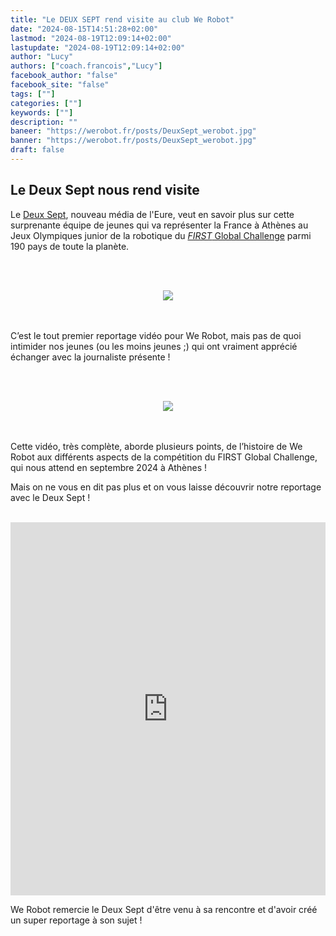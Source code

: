```yaml
---
title: "Le DEUX SEPT rend visite au club We Robot"
date: "2024-08-15T14:51:28+02:00"
lastmod: "2024-08-19T12:09:14+02:00"
lastupdate: "2024-08-19T12:09:14+02:00"
author: "Lucy"
authors: ["coach.francois","Lucy"]
facebook_author: "false"
facebook_site: "false"
tags: [""]
categories: [""]
keywords: [""]
description: ""
baneer: "https://werobot.fr/posts/DeuxSept_werobot.jpg"
banner: "https://werobot.fr/posts/DeuxSept_werobot.jpg"
draft: false
---
```

## Le Deux Sept nous rend visite
Le [Deux Sept](https://www.deux-sept.media/), nouveau média de l'Eure, veut en savoir plus sur cette surprenante équipe de jeunes qui va représenter la France à Athènes au Jeux Olympiques junior de la robotique du [*FIRST* Global Challenge](https://first.global/fr/) parmi 190 pays de toute la planète.

  <br><br>
<center>
<img src="https://werobot.fr/posts/27_2.jpg">
</center>
<br><br>


C’est le tout premier reportage vidéo pour We Robot, mais pas de quoi intimider nos jeunes (ou les moins jeunes ;) qui ont vraiment apprécié échanger avec la journaliste présente !

 <br><br>
<center>
<img src="https://werobot.fr/posts/27_1.jpg">
</center>
<br><br>

Cette vidéo, très complète, aborde plusieurs points, de l’histoire de We Robot aux différents aspects de la compétition du FIRST Global Challenge, qui nous attend en septembre 2024 à Athènes !

  

Mais on ne vous en dit pas plus et on vous laisse découvrir notre reportage avec le Deux Sept !


<br>
<iframe class="youtube-player" width="100%" height="597" src="https://www.youtube.com/embed/Cr0xr7QdABI?
version=3&amp;rel=1&amp;showsearch=0&amp;showinfo=1&amp;iv_load_policy=1&amp;fs=1&amp;hl=fr&amp;autohide=1&amp;wmode=transparent" allowfullscreen="true" style="border:0;" sandbox="allow-scripts allow-same-origin allow-popups allow-presentation allow-popups-to-escape-sandbox"></iframe>
<br>



We Robot remercie le Deux Sept d'être venu à sa rencontre et d'avoir créé un super reportage à son sujet !









